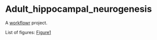 # Adult_hippocampal_neurogenesis

A [workflowr][] project.

[workflowr]: https://github.com/workflowr/workflowr

List of figures:
[Figure1](docs/Fig1_script.html)
